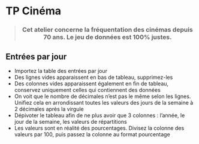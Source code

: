 # **TP Cinéma**

<div align="center">

>### **Cet atelier concerne la fréquentation des cinémas depuis 70 ans. Le jeu de données est 100% justes.**  

</div>

## **Entrées par jour**
* Importez la table des entrées par jour
* Des lignes vides apparaissent en bas de tableau, supprimez-les
* Des colonnes vides apparaissent également en fin de tableau, conservez uniquement celles qui contiennent des données 
* On voit que le nombre de décimales n’est pas le même selon les lignes. Unifiez cela en arrondissant toutes les valeurs des jours de la semaine à 2 décimales après la virgule
* Dépivoter le tableau afin de ne plus avoir que 3 colonnes : l’année, le jour de la semaine, les valeurs de répartitions
* Les valeurs sont en réalité des pourcentages. Divisez la colonne des valeurs par 100, puis passez la colonne au format pourcentage
